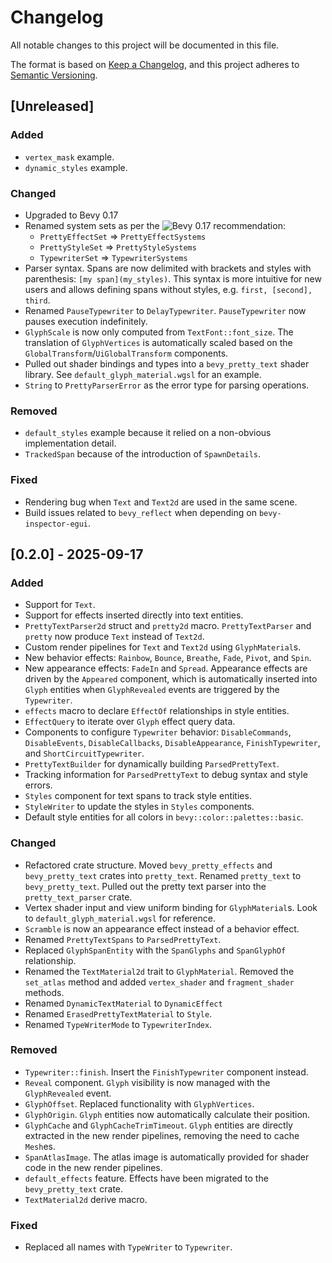 # Changelog

All notable changes to this project will be documented in this file.

The format is based on [Keep a Changelog](https://keepachangelog.com/en/1.0.0/),
and this project adheres to [Semantic Versioning](https://semver.org/spec/v2.0.0.html).

## [Unreleased]

### Added

- `vertex_mask` example.
- `dynamic_styles` example.

### Changed 

- Upgraded to Bevy 0.17
- Renamed system sets as per the ![Bevy 0.17 recommendation](https://bevy.org/news/bevy-0-17/#consistent-naming-conventions-for-system-sets):
    - `PrettyEffectSet` => `PrettyEffectSystems`
    - `PrettyStyleSet` => `PrettyStyleSystems`
    - `TypewriterSet` => `TypewriterSystems`
- Parser syntax. Spans are now delimited with brackets and styles with parenthesis: `[my span](my_styles)`.
  This syntax is more intuitive for new users and allows defining spans without styles, 
  e.g. `first, [second], third`.
- Renamed `PauseTypewriter` to `DelayTypewriter`. `PauseTypewriter` now pauses execution
  indefinitely.
- `GlyphScale` is now only computed from `TextFont::font_size`. The translation of `GlyphVertices` is 
  automatically scaled based on the `GlobalTransform`/`UiGlobalTransform` components.
- Pulled out shader bindings and types into a `bevy_pretty_text` shader library. See 
  `default_glyph_material.wgsl` for an example.
- `String` to `PrettyParserError` as the error type for parsing operations.

### Removed

- `default_styles` example because it relied on a non-obvious implementation detail.
- `TrackedSpan` because of the introduction of `SpawnDetails`.

### Fixed

- Rendering bug when `Text` and `Text2d` are used in the same scene.
- Build issues related to `bevy_reflect` when depending on `bevy-inspector-egui`.

## [0.2.0] - 2025-09-17

### Added

- Support for `Text`.
- Support for effects inserted directly into text entities.
- `PrettyTextParser2d` struct and `pretty2d` macro. `PrettyTextParser` and `pretty` now
  produce `Text` instead of `Text2d`.
- Custom render pipelines for `Text` and `Text2d` using `GlyphMaterial`s.
- New behavior effects: `Rainbow`, `Bounce`, `Breathe`, `Fade`, `Pivot`, and `Spin`.
- New appearance effects: `FadeIn` and `Spread`. Appearance effects are driven by 
  the `Appeared` component, which is automatically inserted into `Glyph` entities when 
  `GlyphRevealed` events are triggered by the `Typewriter`.
- `effects` macro to declare `EffectOf` relationships in style entities.
- `EffectQuery` to iterate over `Glyph` effect query data.
- Components to configure `Typewriter` behavior: `DisableCommands`, `DisableEvents`, 
  `DisableCallbacks`, `DisableAppearance`, `FinishTypewriter`, and `ShortCircuitTypewriter`.
- `PrettyTextBuilder` for dynamically building `ParsedPrettyText`.
- Tracking information for `ParsedPrettyText` to debug syntax and style errors.
- `Styles` component for text spans to track style entities.
- `StyleWriter` to update the styles in `Styles` components.
- Default style entities for all colors in `bevy::color::palettes::basic`.

### Changed

- Refactored crate structure. Moved `bevy_pretty_effects` and `bevy_pretty_text` crates 
  into `pretty_text`. Renamed `pretty_text` to `bevy_pretty_text`. Pulled out the pretty 
  text parser into the `pretty_text_parser` crate.
- Vertex shader input and view uniform binding for `GlyphMaterial`s. Look to 
  `default_glyph_material.wgsl` for reference.
- `Scramble` is now an appearance effect instead of a behavior effect.
- Renamed `PrettyTextSpans` to `ParsedPrettyText`.
- Replaced `GlyphSpanEntity` with the `SpanGlyphs` and `SpanGlyphOf` relationship.
- Renamed the `TextMaterial2d` trait to `GlyphMaterial`. Removed the `set_atlas` method 
  and added `vertex_shader` and `fragment_shader` methods.
- Renamed `DynamicTextMaterial` to `DynamicEffect`
- Renamed `ErasedPrettyTextMaterial` to `Style`.
- Renamed `TypeWriterMode` to `TypewriterIndex`.

### Removed

- `Typewriter::finish`. Insert the `FinishTypewriter` component instead.
- `Reveal` component. `Glyph` visibility is now managed with the `GlyphRevealed` event.
- `GlyphOffset`. Replaced functionality with `GlyphVertices`.
- `GlyphOrigin`. `Glyph` entities now automatically calculate their position.
- `GlyphCache` and `GlyphCacheTrimTimeout`. `Glyph` entities are directly extracted in 
  the new render pipelines, removing the need to cache `Mesh`es.
- `SpanAtlasImage`. The atlas image is automatically provided for shader code in the 
  new render pipelines.
- `default_effects` feature. Effects have been migrated to the `bevy_pretty_text` crate.
- `TextMaterial2d` derive macro.

### Fixed

- Replaced all names with `TypeWriter` to `Typewriter`.
